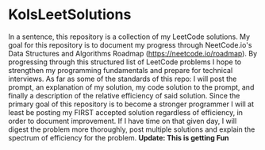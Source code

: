 # KolsLeetSolutions
In a sentence, this repository is a collection of my LeetCode solutions. My goal for this repository is to document my progress through NeetCode.io's Data Structures and Algorithms Roadmap (https://neetcode.io/roadmap). By progressing through this structured list of LeetCode problems I hope to strengthen my programming fundamentals and prepare for technical interviews. As far as some of the standards of this repo: I will post the prompt, an explanation of my solution, my code solution to the prompt, and finally a description of the relative efficiency of said solution. Since the primary goal of this repository is to become a stronger programmer I will at least be posting my FIRST accepted solution regardless of efficiency, in order to document improvement. If I have time on that given day, I will digest the problem more thoroughly, post multiple solutions and explain the spectrum of efficiency for the problem. **Update: This is getting Fun**
